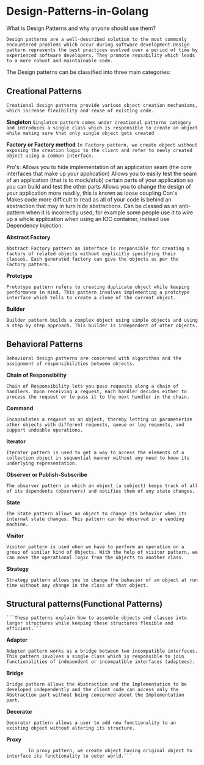 # Design-Patterns-in-Golang


What is Design Patterns and why anyone should use them? 

```Design patterns are a well-described solution to the most commonly encountered problems which occur during software development.Design pattern represents the best practices evolved over a period of time by experienced software developers. They promote reusability which leads to a more robust and maintainable code.```

The Design patterns can be classified into three main categories:

## Creational Patterns
   ```Creational design patterns provide various object creation mechanisms, which increase flexibility and reuse of existing code.```

**Singleton**
```Singleton pattern comes under creational patterns category and introduces a single class which is responsible to create an object while making sure that only single object gets created```

**Factory or Factory method**
```In Factory pattern, we create object without exposing the creation logic to the client and refer to newly created object using a common interface.```

Pro's:
            Allows you to hide implementation of an application seam (the core interfaces that make up your application)
            Allows you to easily test the seam of an application (that is to mock/stub) certain parts of your application so you can build and test the other parts
            Allows you to change the design of your application more readily, this is known as loose coupling
        Con's   
            Makes code more difficult to read as all of your code is behind an abstraction that may in turn hide abstractions.
            Can be classed as an anti-pattern when it is incorrectly used, for example some people use it to wire up a whole application when using an IOC container, instead use Dependency Injection.

**Abstract Factory**
   
```Abstract Factory pattern an interface is responsible for creating a factory of related objects without explicitly specifying their classes. Each generated factory can give the objects as per the Factory pattern.```
        
**Prototype**
   
```Prototype pattern refers to creating duplicate object while keeping performance in mind. This pattern involves implementing a prototype interface which tells to create a clone of the current object.```
        
**Builder**
  
```Builder pattern builds a complex object using simple objects and using a step by step approach. This builder is independent of other objects.```


## Behavioral Patterns
```Behavioral design patterns are concerned with algorithms and the assignment of responsibilities between objects.```

**Chain of Responsibility**
   
 ```Chain of Responsibility lets you pass requests along a chain of handlers. Upon receiving a request, each handler decides either to process the request or to pass it to the next handler in the chain.```

**Command**
  
  ```Encapsulates a request as an object, thereby letting us parameterize other objects with different requests, queue or log requests, and support undoable operations.```

**Iterator**
       
 ```Iterator pattern is used to get a way to access the elements of a collection object in sequential manner without any need to know its underlying representation.```
    
**Observer or Publish-Subscribe**
   
```The observer pattern in which an object (a subject) keeps track of all of its dependents (observers) and notifies them of any state changes.```

**State**
   
 ```The State pattern allows an object to change its behavior when its internal state changes. This pattern can be observed in a vending machine.```

**Visitor**
  
 ```Visitor pattern is used when we have to perform an operation on a group of similar kind of Objects. With the help of visitor pattern, we can move the operational logic from the objects to another class.```

**Strategy**
   
 ```Strategy pattern allows you to change the behavior of an object at run time without any change in the class of that object.```


## Structural patterns(Functional Patterns)
    ```These patterns explain how to assemble objects and classes into larger structures while keeping these structures flexible and efficient.```

**Adapter**
   
```Adapter pattern works as a bridge between two incompatible interfaces. This pattern involves a single class which is responsible to join functionalities of independent or incompatible interfaces (adaptees).```

**Bridge**
  
```Bridge pattern allows the Abstraction and the Implementation to be developed independently and the client code can access only the Abstraction part without being concerned about the Implementation part.```

**Decorator**
  
```Decorator pattern allows a user to add new functionality to an existing object without altering its structure.```

**Proxy**
```In proxy pattern, a class represents functionality of another class. This type of design pattern comes under structural pattern.
        In proxy pattern, we create object having original object to interface its functionality to outer world.```
